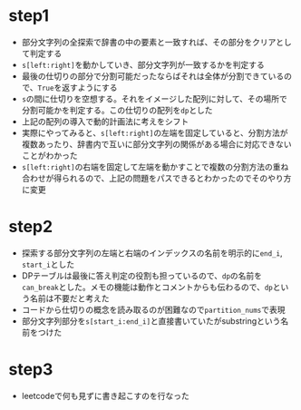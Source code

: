 # step1

- 部分文字列の全探索で辞書の中の要素と一致すれば、その部分をクリアとして判定する
- `s[left:right]`を動かしていき、部分文字列が一致するかを判定する
- 最後の仕切りの部分で分割可能だったならばそれは全体が分割できているので、`True`を返すようにする
- `s`の間に仕切りを空想する。それをイメージした配列に対して、その場所で分割可能かを判定する。この仕切りの配列を`dp`とした
- 上記の配列の導入で動的計画法に考えをシフト
- 実際にやってみると、`s[left:right]`の左端を固定していると、分割方法が複数あったり、辞書内で互いに部分文字列の関係がある場合に対応できないことがわかった
- `s[left:right]`の右端を固定して左端を動かすことで複数の分割方法の重ね合わせが得られるので、上記の問題をパスできるとわかったのでそのやり方に変更

# step2
- 探索する部分文字列の左端と右端のインデックスの名前を明示的に`end_i`, `start_i`とした
- DPテーブルは最後に答え判定の役割も担っているので、`dp`の名前を`can_break`とした。メモの機能は動作とコメントからも伝わるので、`dp`という名前は不要だと考えた
- コードから仕切りの概念を読み取るのが困難なので`partition_nums`で表現
- 部分文字列部分を`s[start_i:end_i]`と直接書いていたがsubstringという名前をつけた

# step3
- leetcodeで何も見ずに書き起こすのを行なった
